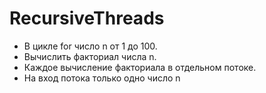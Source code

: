 # RecursiveThreads
- В цикле for число n от 1 до 100. 
- Вычислить факториал числа n. 
- Каждое вычисление факториала в отдельном потоке. 
- На вход потока только одно число n
